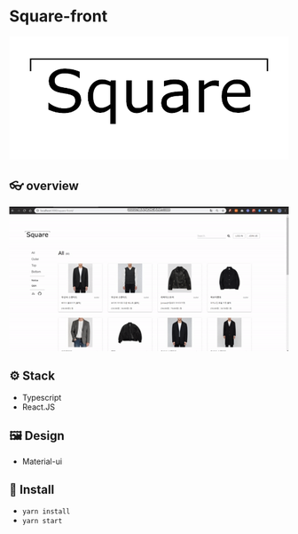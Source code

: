 # Square-front

![square-icon](./image/square-icon.png)

## 👓 overview

![200303](./image/200303.gif)

## ⚙ Stack

- Typescript
- React.JS

## 🖼 Design

- Material-ui

## 🛒 Install

- `yarn install`
- `yarn start`
